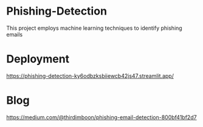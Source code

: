 # Phishing-Detection
This project employs machine learning techniques to identify phishing emails
# Deployment
https://phishing-detection-ky6odbzksbiiewcb42js47.streamlit.app/
# Blog
https://medium.com/@thirdimboon/phishing-email-detection-800bf41bf2d7
